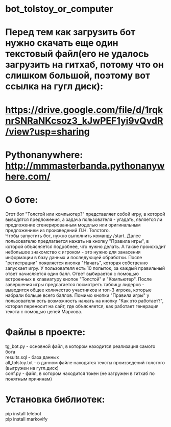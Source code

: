 # bot_tolstoy_or_computer

# Перед тем как загрузить бот нужно скачать еще один текстовый файл(его не удалось загрузить на гитхаб, потому что он слишком большой, поэтому вот ссылка на гугл диск):
# https://drive.google.com/file/d/1rqknrSNRaNKcsoz3_kJwPEF1yi9vQvdR/view?usp=sharing

# Pythonanywhere: http://mmmasterbanda.pythonanywhere.com/

# О боте:
Этот бот "Толстой или компьютер?" представляет собой игру, в которой выводятся предложения, а задача пользователя - угадать, является ли предложение сгенерированным моделью или оригинальным предложением из произведений Л.Н. Толстого. <br>
Чтобы запустить бот, нужно выполнить команду /start. Далее пользователю предлагается нажать на кнопку "Правила игры", в которой объясняется подробнее, что нужно делать. А также происходит небольшое знакомство с игроком - это нужно для занасения информации в базу данных и последующей обработки. После "регистрации" появляется кнопка "Начать", которая собственно запускает игру. У пользователя есть 10 попыток, за каждый правильный ответ начисляется один балл. Ответ выбирается с помощью встроенных в клавиатуру кнопок "Толстой" и "Компьютер". После завершения игры предлагается посмотреть таблицу лидеров - выводится общее количество участников и топ-3 игрока, которые набрали больше всего баллов. Помимо кнопки "Правила игры" у пользователя есть возможность нажать на кнопку "Как это работает?", которая переносит на сайт, где объясняется, как работает генерация текста с помощью цепей Маркова.

# Файлы в проекте:
tg_bot.py - основной файл, в котором находится реализация самого бота <br>
results.sql - база данных <br>
all_tolstoy.txt - в данном файле находятся тексты произведений толстого (выгружен на гугл.диск) <br>
conf.py - файл, в котором находится токен (не загружен в гитхаб по понятным причинам)

# Установка библиотек:
pip install telebot <br>
pip install markovify
